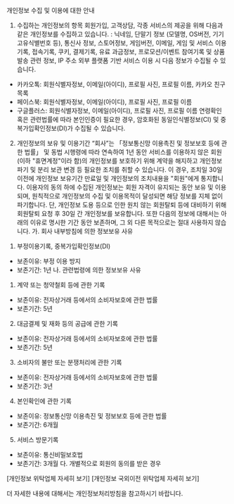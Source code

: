 개인정보 수집 및 이용에 대한 안내
1. 수집하는 개인정보의 항목
회원가입, 고객상담, 각종 서비스의 제공을 위해 다음과 같은 개인정보를 수집하고 있습니다.
: 닉네임, 단말기 정보 (모델명, OS버전, 기기고유식별번호 등), 통신사 정보, 스토어정보, 게임버전, 이메일, 게임 및 서비스 이용기록, 접속기록, 쿠키, 결제기록, 유료 과금정보, 프로모션/이벤트 참여기록 및 상품 발송 관련 정보, IP 주소
외부 플랫폼 기반 서비스 이용 시 다음 정보가 수집될 수 있습니다.
- 카카오톡: 회원식별자정보, 이메일(아이디), 프로필 사진, 프로필 이름, 카카오 친구 목록
- 페이스북: 회원식별자정보, 이메일(아이디), 프로필 사진, 프로필 이름
- 구글플러스: 회원식별자정보, 이메일(아이디), 프로필 사진, 프로필 이름
연령확인 혹은 관련법률에 따라 본인인증이 필요한 경우, 암호화된 동일인식별정보(CI) 및 중복가입확인정보(DI)가 수집될 수 있습니다.

2. 개인정보의 보유 및 이용기간
“회사”는 「정보통신망 이용촉진 및 정보보호 등에 관한 법률」 및 동법 시행령에 따라 연속하여 1년 동안 서비스를 이용하지 않은 회원(이하 "휴면계정"이라 함)의 개인정보를 보호하기 위해 계약을 해지하고 개인정보 파기 및 분리 보관 변경 등 필요한 조치를 취할 수 있습니다. 이 경우, 조치일 30일 이전에 개인정보 보유기간 만료일 및 개인정보의 조치내용을 "회원"에게 통지합니다.
이용자의 동의 하에 수집된 개인정보는 회원 자격이 유지되는 동안 보유 및 이용되며, 원칙적으로 개인정보의 수집 및 이용목적이 달성되면 해당 정보를 지체 없이 파기합니다. 단, 개인정보 도용 등으로 인한 원치 않는 회원탈퇴 등에 대비하기 위해 회원탈퇴 요청 후 30일 간 개인정보를 보유합니다.
또한 다음의 정보에 대해서는 아래의 이유로 명시한 기간 동안 보존하며, 그 외 다른 목적으로는 절대 사용하지 않습니다.
가. 회사 내부방침에 의한 정보보유 사유
1) 부정이용기록, 중복가입확인정보(DI)
- 보존이유: 부정 이용 방지
- 보존기간: 1년
나. 관련법령에 의한 정보보유 사유
1) 계약 또는 청약철회 등에 관한 기록
- 보존이유: 전자상거래 등에서의 소비자보호에 관한 법률
- 보존기간: 5년
2) 대금결제 및 재화 등의 공급에 관한 기록
- 보존이유: 전자상거래 등에서의 소비자보호에 관한 법률
- 보존기간: 5년
3) 소비자의 불만 또는 분쟁처리에 관한 기록
- 보존이유: 전자상거래 등에서의 소비자보호에 관한 법률
- 보존기간: 3년
4) 본인확인에 관한 기록
- 보존이유: 정보통신망 이용촉진 및 정보보호 등에 관한 법률
- 보존기간: 6개월
5) 서비스 방문기록
- 보존이유: 통신비밀보호법
- 보존기간: 3개월
다. 개별적으로 회원의 동의를 받은 경우

[개인정보 위탁업체 자세히 보기]
[개인정보 국외이전 위탁업체 자세히 보기]

더 자세한 내용에 대해서는 개인정보처리방침을 참고하시기 바랍니다.